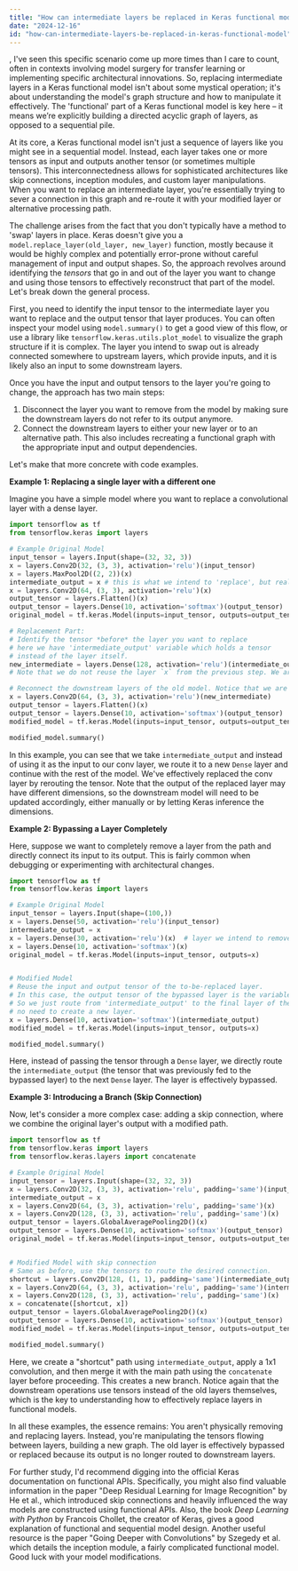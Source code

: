 ```yaml
---
title: "How can intermediate layers be replaced in Keras functional model?"
date: "2024-12-16"
id: "how-can-intermediate-layers-be-replaced-in-keras-functional-model"
---
```


,  I've seen this specific scenario come up more times than I care to count, often in contexts involving model surgery for transfer learning or implementing specific architectural innovations. So, replacing intermediate layers in a Keras functional model isn't about some mystical operation; it's about understanding the model's graph structure and how to manipulate it effectively. The 'functional' part of a Keras functional model is key here – it means we’re explicitly building a directed acyclic graph of layers, as opposed to a sequential pile.

At its core, a Keras functional model isn't just a sequence of layers like you might see in a sequential model. Instead, each layer takes one or more tensors as input and outputs another tensor (or sometimes multiple tensors). This interconnectedness allows for sophisticated architectures like skip connections, inception modules, and custom layer manipulations. When you want to replace an intermediate layer, you're essentially trying to sever a connection in this graph and re-route it with your modified layer or alternative processing path.

The challenge arises from the fact that you don't typically have a method to 'swap' layers in place. Keras doesn't give you a `model.replace_layer(old_layer, new_layer)` function, mostly because it would be highly complex and potentially error-prone without careful management of input and output shapes. So, the approach revolves around identifying the *tensors* that go in and out of the layer you want to change and using those tensors to effectively reconstruct that part of the model. Let's break down the general process.

First, you need to identify the input tensor to the intermediate layer you want to replace and the output tensor that layer produces. You can often inspect your model using `model.summary()` to get a good view of this flow, or use a library like `tensorflow.keras.utils.plot_model` to visualize the graph structure if it is complex. The layer you intend to swap out is already connected somewhere to upstream layers, which provide inputs, and it is likely also an input to some downstream layers.

Once you have the input and output tensors to the layer you're going to change, the approach has two main steps:
1. Disconnect the layer you want to remove from the model by making sure the downstream layers do not refer to its output anymore.
2. Connect the downstream layers to either your new layer or to an alternative path. This also includes recreating a functional graph with the appropriate input and output dependencies.

Let's make that more concrete with code examples.

**Example 1: Replacing a single layer with a different one**

Imagine you have a simple model where you want to replace a convolutional layer with a dense layer.

```python
import tensorflow as tf
from tensorflow.keras import layers

# Example Original Model
input_tensor = layers.Input(shape=(32, 32, 3))
x = layers.Conv2D(32, (3, 3), activation='relu')(input_tensor)
x = layers.MaxPool2D((2, 2))(x)
intermediate_output = x # this is what we intend to 'replace', but really, we are taking its output tensor.
x = layers.Conv2D(64, (3, 3), activation='relu')(x)
output_tensor = layers.Flatten()(x)
output_tensor = layers.Dense(10, activation='softmax')(output_tensor)
original_model = tf.keras.Model(inputs=input_tensor, outputs=output_tensor)

# Replacement Part:
# Identify the tensor *before* the layer you want to replace
# here we have 'intermediate_output' variable which holds a tensor
# instead of the layer itself.
new_intermediate = layers.Dense(128, activation='relu')(intermediate_output) #this is our replacement logic, dense instead of conv
# Note that we do not reuse the layer `x` from the previous step. We are creating a new layer based off the intermediate tensor

# Reconnect the downstream layers of the old model. Notice that we are replacing x here as well.
x = layers.Conv2D(64, (3, 3), activation='relu')(new_intermediate)
output_tensor = layers.Flatten()(x)
output_tensor = layers.Dense(10, activation='softmax')(output_tensor)
modified_model = tf.keras.Model(inputs=input_tensor, outputs=output_tensor)

modified_model.summary()
```

In this example, you can see that we take `intermediate_output` and instead of using it as the input to our conv layer, we route it to a new `Dense` layer and continue with the rest of the model. We've effectively replaced the conv layer by rerouting the tensor. Note that the output of the replaced layer may have different dimensions, so the downstream model will need to be updated accordingly, either manually or by letting Keras inference the dimensions.

**Example 2: Bypassing a Layer Completely**

Here, suppose we want to completely remove a layer from the path and directly connect its input to its output. This is fairly common when debugging or experimenting with architectural changes.

```python
import tensorflow as tf
from tensorflow.keras import layers

# Example Original Model
input_tensor = layers.Input(shape=(100,))
x = layers.Dense(50, activation='relu')(input_tensor)
intermediate_output = x
x = layers.Dense(30, activation='relu')(x)  # layer we intend to remove
x = layers.Dense(10, activation='softmax')(x)
original_model = tf.keras.Model(inputs=input_tensor, outputs=x)


# Modified Model
# Reuse the input and output tensor of the to-be-replaced layer.
# In this case, the output tensor of the bypassed layer is the variable 'x'
# So we just route from 'intermediate_output' to the final layer of the original model.
# no need to create a new layer.
x = layers.Dense(10, activation='softmax')(intermediate_output)
modified_model = tf.keras.Model(inputs=input_tensor, outputs=x)

modified_model.summary()
```

Here, instead of passing the tensor through a `Dense` layer, we directly route the `intermediate_output` (the tensor that was previously fed to the bypassed layer) to the next `Dense` layer. The layer is effectively bypassed.

**Example 3: Introducing a Branch (Skip Connection)**

Now, let's consider a more complex case: adding a skip connection, where we combine the original layer's output with a modified path.

```python
import tensorflow as tf
from tensorflow.keras import layers
from tensorflow.keras.layers import concatenate

# Example Original Model
input_tensor = layers.Input(shape=(32, 32, 3))
x = layers.Conv2D(32, (3, 3), activation='relu', padding='same')(input_tensor)
intermediate_output = x
x = layers.Conv2D(64, (3, 3), activation='relu', padding='same')(x)
x = layers.Conv2D(128, (3, 3), activation='relu', padding='same')(x)
output_tensor = layers.GlobalAveragePooling2D()(x)
output_tensor = layers.Dense(10, activation='softmax')(output_tensor)
original_model = tf.keras.Model(inputs=input_tensor, outputs=output_tensor)


# Modified Model with skip connection
# Same as before, use the tensors to route the desired connection.
shortcut = layers.Conv2D(128, (1, 1), padding='same')(intermediate_output)
x = layers.Conv2D(64, (3, 3), activation='relu', padding='same')(intermediate_output)
x = layers.Conv2D(128, (3, 3), activation='relu', padding='same')(x)
x = concatenate([shortcut, x])
output_tensor = layers.GlobalAveragePooling2D()(x)
output_tensor = layers.Dense(10, activation='softmax')(output_tensor)
modified_model = tf.keras.Model(inputs=input_tensor, outputs=output_tensor)

modified_model.summary()
```

Here, we create a "shortcut" path using `intermediate_output`, apply a 1x1 convolution, and then merge it with the main path using the `concatenate` layer before proceeding. This creates a new branch. Notice again that the downstream operations use tensors instead of the old layers themselves, which is the key to understanding how to effectively replace layers in functional models.

In all these examples, the essence remains: You aren't physically removing and replacing layers. Instead, you're manipulating the tensors flowing between layers, building a new graph. The old layer is effectively bypassed or replaced because its output is no longer routed to downstream layers.

For further study, I'd recommend digging into the official Keras documentation on functional APIs. Specifically, you might also find valuable information in the paper "Deep Residual Learning for Image Recognition" by He et al., which introduced skip connections and heavily influenced the way models are constructed using functional APIs. Also, the book *Deep Learning with Python* by Francois Chollet, the creator of Keras, gives a good explanation of functional and sequential model design. Another useful resource is the paper "Going Deeper with Convolutions" by Szegedy et al. which details the inception module, a fairly complicated functional model. Good luck with your model modifications.
